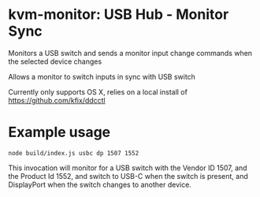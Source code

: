 # kvm-monitor: USB Hub - Monitor Sync

Monitors a USB switch and sends a monitor input change commands when the selected device changes

Allows a monitor to switch inputs in sync with USB switch

Currently only supports OS X, relies on a local install of https://github.com/kfix/ddcctl

# Example usage

    node build/index.js usbc dp 1507 1552

This invocation will monitor for a USB switch with the Vendor ID 1507, and the Product Id 1552, and switch to USB-C when the switch is present, and DisplayPort when the switch changes to another device.
